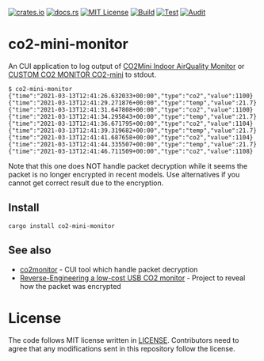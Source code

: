[![crates.io](https://img.shields.io/crates/v/co2-mini-monitor.svg)](https://crates.io/crates/co2-mini-monitor)
[![docs.rs](https://docs.rs/co2-mini-monitor/badge.svg)](https://docs.rs/co2-mini-monitor)
[![MIT License](https://img.shields.io/badge/license-MIT-blue.svg)](./LICENSE)
[![Build](https://github.com/lambdalisue/rs-co2-mini-monitor/actions/workflows/build.yml/badge.svg)](https://github.com/lambdalisue/rs-co2-mini-monitor/actions/workflows/build.yml)
[![Test](https://github.com/lambdalisue/rs-co2-mini-monitor/actions/workflows/test.yml/badge.svg)](https://github.com/lambdalisue/rs-co2-mini-monitor/actions/workflows/test.yml)
[![Audit](https://github.com/lambdalisue/rs-co2-mini-monitor/actions/workflows/audit.yml/badge.svg)](https://github.com/lambdalisue/rs-co2-mini-monitor/actions/workflows/audit.yml)

# co2-mini-monitor

An CUI application to log output of [CO2Mini Indoor AirQuality Monitor][] or [CUSTOM CO2 MONITOR CO2-mini][] to stdout.

[CO2Mini Indoor AirQuality Monitor]: https://www.co2meter.com/collections/desktop/products/co2mini-co2-indoor-air-quality-monitor
[CUSTOM CO2 MONITOR CO2-mini]: https://www.kk-custom.co.jp/emp/CO2-mini.html

```
$ co2-mini-monitor
{"time":"2021-03-13T12:41:26.632033+00:00","type":"co2","value":1100}
{"time":"2021-03-13T12:41:29.271876+00:00","type":"temp","value":21.7}
{"time":"2021-03-13T12:41:31.647808+00:00","type":"co2","value":1100}
{"time":"2021-03-13T12:41:34.295843+00:00","type":"temp","value":21.7}
{"time":"2021-03-13T12:41:36.671795+00:00","type":"co2","value":1104}
{"time":"2021-03-13T12:41:39.319682+00:00","type":"temp","value":21.7}
{"time":"2021-03-13T12:41:41.687658+00:00","type":"co2","value":1104}
{"time":"2021-03-13T12:41:44.335507+00:00","type":"temp","value":21.7}
{"time":"2021-03-13T12:41:46.711509+00:00","type":"co2","value":1108}
```

Note that this one does NOT handle packet decryption while it seems the packet is no longer encrypted in recent models. Use alternatives if you cannot get correct result due to the encryption. 

## Install

```
cargo install co2-mini-monitor
```

## See also

- [co2monitor](https://github.com/maddindeiss/co2-monitor) - CUI tool which handle packet decryption
- [Reverse-Engineering a low-cost USB CO2 monitor](https://hackaday.io/project/5301-reverse-engineering-a-low-cost-usb-co-monitor) - Project to reveal how the packet was encrypted

# License

The code follows MIT license written in [LICENSE](./LICENSE). Contributors need
to agree that any modifications sent in this repository follow the license.
